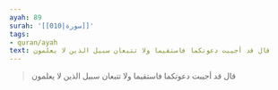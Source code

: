 ```yaml
---
ayah: 89
surah: '[[010|سورة]]'
tags:
- quran/ayah
text: قال قد أجيبت دعوتكما فاستقيما ولا تتبعان سبيل الذين لا يعلمون
---
```

> قال قد أجيبت دعوتكما فاستقيما ولا تتبعان سبيل الذين لا يعلمون
